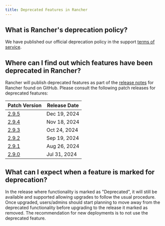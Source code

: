 ```yaml
---
title: Deprecated Features in Rancher
---
```


<head>
  <link rel="canonical" href="https://ranchermanager.docs.rancher.com/faq/deprecated-features"/>
</head>

## What is Rancher's deprecation policy?

We have published our official deprecation policy in the support [terms of service](https://rancher.com/support-maintenance-terms).

## Where can I find out which features have been deprecated in Rancher?

Rancher will publish deprecated features as part of the [release notes](https://github.com/rancher/rancher/releases) for Rancher found on GitHub. Please consult the following patch releases for deprecated features:

| Patch Version |  Release Date |
|---------------|---------------|
| [2.9.5](https://github.com/rancher/rancher/releases/tag/v2.9.5) | Dec 19, 2024 |
| [2.9.4](https://github.com/rancher/rancher/releases/tag/v2.9.4) | Nov 18, 2024 |
| [2.9.3](https://github.com/rancher/rancher/releases/tag/v2.9.3) | Oct 24, 2024 |
| [2.9.2](https://github.com/rancher/rancher/releases/tag/v2.9.2) | Sep 19, 2024 |
| [2.9.1](https://github.com/rancher/rancher/releases/tag/v2.9.1) | Aug 26, 2024 |
| [2.9.0](https://github.com/rancher/rancher/releases/tag/v2.9.0) | Jul 31, 2024 |

## What can I expect when a feature is marked for deprecation?

In the release where functionality is marked as "Deprecated", it will still be available and supported allowing upgrades to follow the usual procedure. Once upgraded, users/admins should start planning to move away from the deprecated functionality before upgrading to the release it marked as removed. The recommendation for new deployments is to not use the deprecated feature.